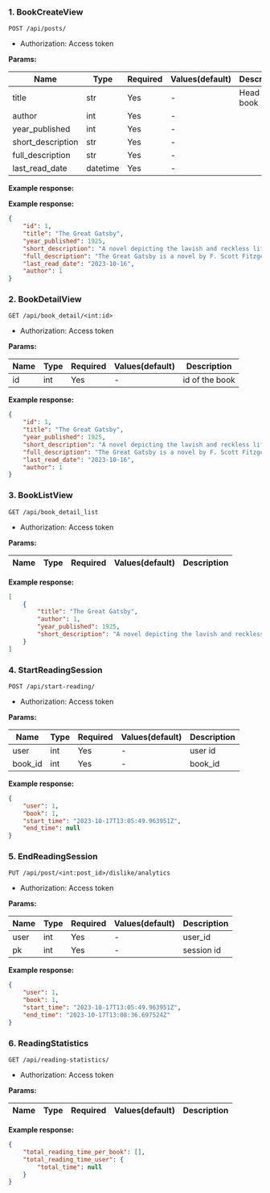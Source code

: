 ### **1. BookCreateView**

```http
POST /api/posts/
```

- Authorization: Access token

**Params:**

| Name     | Type     | Required | Values(default) | Description  |
| -------- |----------|----------|-----------------|--------------|
| title   | str      | Yes      | -               | Head of book |
| author     | int      | Yes      | -               |  |
| year_published     | int      | Yes      | -               |  |
| short_description     | str      | Yes      | -               |  |
| full_description     | str      | Yes      | -               |  |
| last_read_date     | datetime | Yes      | -               |  |


**Example response:**

**Example response:**

```json
{
    "id": 1,
    "title": "The Great Gatsby",
    "year_published": 1925,
    "short_description": "A novel depicting the lavish and reckless lifestyle of the wealthy elite in the 1920s.",
    "full_description": "The Great Gatsby is a novel by F. Scott Fitzgerald that depicts the lavish and reckless lifestyle of the wealthy elite in the 1920s. It is widely regarded as one of the greatest American novels of the 20th century.",
    "last_read_date": "2023-10-16",
    "author": 1
}
```

### **2. BookDetailView**

```http
GET /api/book_detail/<int:id>
```

- Authorization: Access token

**Params:**

| Name | Type | Required | Values(default) | Description    |
|------|------|----------|-----------------|----------------|
| id   | int  | Yes      | -               | id of the book |


    

**Example response:**
```json
{
    "id": 1,
    "title": "The Great Gatsby",
    "year_published": 1925,
    "short_description": "A novel depicting the lavish and reckless lifestyle of the wealthy elite in the 1920s.",
    "full_description": "The Great Gatsby is a novel by F. Scott Fitzgerald that depicts the lavish and reckless lifestyle of the wealthy elite in the 1920s. It is widely regarded as one of the greatest American novels of the 20th century.",
    "last_read_date": "2023-10-16",
    "author": 1
}
```


### **3. BookListView**

```http
GET /api/book_detail_list
```

- Authorization: Access token

**Params:**

| Name     | Type | Required | Values(default) | Description       |
| -------- | ---- |----------|-----------------|-------------------|


**Example response:**

```json
[
    {
        "title": "The Great Gatsby",
        "author": 1,
        "year_published": 1925,
        "short_description": "A novel depicting the lavish and reckless lifestyle of the wealthy elite in the 1920s."
    }
]
```

### **4. StartReadingSession**

```http
POST /api/start-reading/
```

- Authorization: Access token

**Params:**

| Name     | Type | Required | Values(default) | Description |
| -------- |------|----------|-----------------|-------------|
| user   | int  | Yes      | -               | user id     |
| book_id     | int  | Yes      | -               | book_id     |



**Example response:**
```json
{
    "user": 1,
    "book": 1,
    "start_time": "2023-10-17T13:05:49.963951Z",
    "end_time": null
}
```


### **5. EndReadingSession**

```http
PUT /api/post/<int:post_id>/dislike/analytics
```

- Authorization: Access token

**Params:**

| Name | Type | Required | Values(default) | Description |
|------|------|----------|-----------------|-------------|
| user | int  | Yes      | -               | user_id     |
| pk    | int  | Yes      | -               | session id  |



**Example response:**
```json
{
    "user": 1,
    "book": 1,
    "start_time": "2023-10-17T13:05:49.963951Z",
    "end_time": "2023-10-17T13:08:36.697524Z"
}
```


### **6. ReadingStatistics**

```http
GET /api/reading-statistics/
```

- Authorization: Access token

**Params:**

| Name | Type | Required | Values(default) | Description |
|------|------|----------|-----------------|-------------|




**Example response:**
```json
{
    "total_reading_time_per_book": [],
    "total_reading_time_user": {
        "total_time": null
    }
}
```
